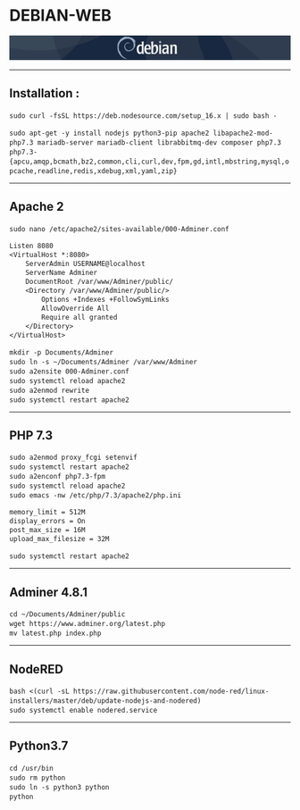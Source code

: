 #   DEBIAN-WEB
![screenshot0](IMG/debian-logo.png)  
___

##  Installation :
`sudo curl -fsSL https://deb.nodesource.com/setup_16.x | sudo bash - `  

`sudo apt-get -y install nodejs python3-pip apache2 libapache2-mod-php7.3 mariadb-server mariadb-client librabbitmq-dev composer php7.3 php7.3-{apcu,amqp,bcmath,bz2,common,cli,curl,dev,fpm,gd,intl,mbstring,mysql,opcache,readline,redis,xdebug,xml,yaml,zip}`  
___

##  Apache 2
`sudo nano /etc/apache2/sites-available/000-Adminer.conf`

    Listen 8080
    <VirtualHost *:8080>
        ServerAdmin USERNAME@localhost
        ServerName Adminer
        DocumentRoot /var/www/Adminer/public/
        <Directory /var/www/Adminer/public/>
            Options +Indexes +FollowSymLinks
            AllowOverride All
            Require all granted
        </Directory>
    </VirtualHost> 

`mkdir -p Documents/Adminer`  
`sudo ln -s ~/Documents/Adminer /var/www/Adminer`  
`sudo a2ensite 000-Adminer.conf`  
`sudo systemctl reload apache2`  
`sudo a2enmod rewrite`  
`sudo systemctl restart apache2`  
___

##  PHP 7.3
`sudo a2enmod proxy_fcgi setenvif`  
`sudo systemctl restart apache2`  
`sudo a2enconf php7.3-fpm`  
`sudo systemctl reload apache2`  
`sudo emacs -nw /etc/php/7.3/apache2/php.ini`

    memory_limit = 512M
    display_errors = On
    post_max_size = 16M
    upload_max_filesize = 32M
`sudo systemctl restart apache2`  
___

##  Adminer 4.8.1
`cd ~/Documents/Adminer/public`  
`wget https://www.adminer.org/latest.php`  
`mv latest.php index.php`
___

##  NodeRED
`bash <(curl -sL https://raw.githubusercontent.com/node-red/linux-installers/master/deb/update-nodejs-and-nodered)`  
`sudo systemctl enable nodered.service`
___

##  Python3.7
`cd /usr/bin`  
`sudo rm python`  
`sudo ln -s python3 python`  
`python`  
